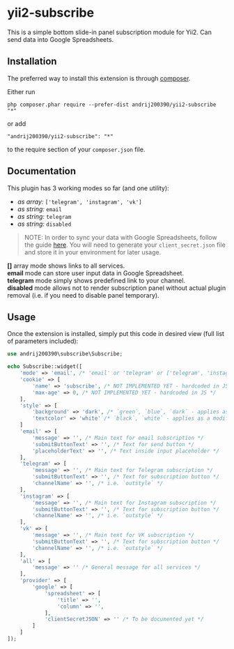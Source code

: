 yii2-subscribe
==============
This is a simple bottom slide-in panel subscription module for Yii2. Can send data into Google Spreadsheets.


Installation
------------

The preferred way to install this extension is through [composer](http://getcomposer.org/download/).

Either run

```
php composer.phar require --prefer-dist andrij200390/yii2-subscribe "*"
```

or add

```
"andrij200390/yii2-subscribe": "*"
```

to the require section of your `composer.json` file.


Documentation
-----
This plugin has 3 working modes so far (and one utility):
- *as array:* `['telegram', 'instagram', 'vk']`
- *as string:* `email`
- *as string:* `telegram`
- *as string:* `disabled`

> NOTE: In order to sync your data with Google Spreadsheets, follow the guide [here](https://www.twilio.com/blog/2017/03/google-spreadsheets-and-php.html). You will need to generate your `client_secret.json` file and store it in your environment for later usage.

**[]** array mode shows links to all services.<br>**email** mode can store user input data in Google Spreadsheet.<br>**telegram** mode simply shows predefined link to your channel.<br>**disabled** mode allows not to render subscription panel without actual plugin removal (i.e. if you need to disable panel temporary).

Usage
-----
Once the extension is installed, simply put this code in desired view (full list of parameters included):

```php
use andrij200390\subscribe\Subscribe;

echo Subscribe::widget([
    'mode' => 'email', /* 'email' or 'telegram' or ['telegram', 'instagram']. Default: 'disabled' */
    'cookie' => [
        'name' => 'subscribe', /* NOT IMPLEMENTED YET - hardcoded in JS */
        'max-age' => 0, /* NOT IMPLEMENTED YET - hardcoded in JS */
    ],
    'style' => [
        'background' => 'dark', /* `green`, `blue`, `dark` - applies as a modifier to class name */
        'textcolor' => 'white' /* `black`, `white` - applies as a modifier to class name  */
    ]
    'email' => [
        'message' => '', /* Main text for email subscription */
        'submitButtonText' => '', /* Text for send button */
        'placeholderText' => '', /* Text inside input placeholder */
    ],
    'telegram' => [
        'message' => '', /* Main text for Telegram subscription */
        'submitButtonText' => '', /* Text for subscription button */
        'channelName' => '', /* i.e. `outstyle` */
    ],
    'instagram' => [
        'message' => '', /* Main text for Instagram subscription */
        'submitButtonText' => '', /* Text for subscription button */
        'channelName' => '', /* i.e. `outstyle` */
    ],
    'vk' => [
        'message' => '', /* Main text for VK subscription */
        'submitButtonText' => '', /* Text for subscription button */
        'channelName' => '', /* i.e. `outstyle` */
    ],
    'all' => [
        'message' => '' /* General message for all services */
    ],
    'provider' => [
        'google' => [
            'spreadsheet' => [
                'title' => '',
                'column' => '',
            ],
            'clientSecretJSON' => '' /* To be documented yet */
        ]
    ]
]);

```
